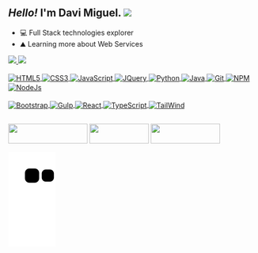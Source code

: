 ## ***Hello!*** I'm Davi Miguel. <img src="https://media.giphy.com/media/hvRJCLFzcasrR4ia7z/giphy.gif" width="25px">

- 💻 Full Stack technologies explorer
- ⛰️ Learning more about Web Services

 <div >
  <a href="https://github.com/davi-miguel-sm" >
  <img height="160em" src="https://github-readme-stats.vercel.app/api?username=davi-miguel-sm&show_icons=true&theme=chartreuse-dark&include_all_commits=true&count_private=true"/>
  <img height="160em" src="https://github-readme-stats.vercel.app/api/top-langs/?username=davi-miguel-sm&layout=compact&langs_count=10&theme=chartreuse-dark"/>
</div>

 
<div style="display: inline_block"><br>
  <img align="center" alt="HTML5" height="30" width="80" src="https://img.shields.io/badge/HTML5-E34F26?style=for-the-badge&logo=html5&logoColor=white">
  <img align="center" alt="CSS3" height="30" width="80" src="https://img.shields.io/badge/CSS3-1572B6?style=for-the-badge&logo=css3&logoColor=white">
  <img align="center" alt="JavaScript" height="30" width="120" src="https://img.shields.io/badge/JavaScript-323330?style=for-the-badge&logo=javascript&logoColor=F7DF1E">
  <img align="center" alt="JQuery" height="30" width="100" src="https://img.shields.io/badge/jQuery-0769AD?style=for-the-badge&logo=jquery&logoColor=white">
  <img align="center" alt="Python" height="30" width="100" src="https://img.shields.io/badge/Python-14354C?style=for-the-badge&logo=python&logoColor=white">
  <img align="center" alt="Java" height="30" width="80" src="https://img.shields.io/badge/Java-ED8B00?style=for-the-badge&logo=java&logoColor=white">
  <img align="center" alt="Git" height="30" width="70" src="https://img.shields.io/badge/Git-F05032?style=for-the-badge&logo=git&logoColor=white">
  <img align="center" alt="NPM" height="30" width="70" src="https://img.shields.io/badge/npm-CB3837?style=for-the-badge&logo=npm&logoColor=white">
  <img align="center" alt="NodeJs" height="30" width="90" src="https://img.shields.io/badge/Node.js-339933?style=for-the-badge&logo=nodedotjs&logoColor=white">
  <br><br>
  <img align="center" alt="Bootstrap" height="30" width="130" src="https://img.shields.io/badge/Bootstrap-563D7C?style=for-the-badge&logo=bootstrap&logoColor=white">
  <img align="center" alt="Gulp" height="30" width="80" src="https://img.shields.io/badge/Gulp-CC4444?style=for-the-badge&logo=gulp&logoColor=white">
  <img align="center" alt="React" height="30" width="80" src="https://img.shields.io/badge/React-20232A?style=for-the-badge&logo=react&logoColor=61DAFB">
  <img align="center" alt="TypeScript" height="30" width="120" src="https://img.shields.io/badge/TypeScript-007ACC?style=for-the-badge&logo=typescript&logoColor=white">
  <img align="center" alt="TailWind" height="30" width="130" src="https://img.shields.io/badge/Tailwind_CSS-38B2AC?style=for-the-badge&logo=tailwind-css&logoColor=white">
 </div>
 
 ##
 
 <div>
  <a href="https://www.instagram.com/d_miguelsm" target="_blank"><img height="40" width="160" src="https://img.shields.io/badge/-Instagram-%23E4405F?style=for-the-badge&logo=instagram&logoColor=white" target="_blank"></a>
  <a href = "mailto:davi.miguel2020@gmail.com"><img height="40" width="120" src="https://img.shields.io/badge/-Gmail-%23333?style=for-the-badge&logo=gmail&logoColor=white" target="_blank"></a>
  <a href="https://www.linkedin.com/in/dev-dmiguelsm/" target="_blank"><img height="40" width="140" src="https://img.shields.io/badge/-LinkedIn-%230077B5?style=for-the-badge&logo=linkedin&logoColor=white" target="_blank"></a>
  
  ![Snake animation](https://github.com/davi-miguel-sm/davi-miguel-sm/blob/output/github-contribution-grid-snake.svg)
  
 </div>
 
 
 
